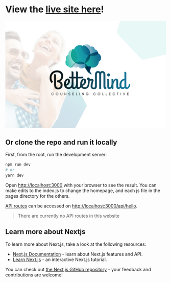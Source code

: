 # View the [live site here](https://better-mind.vercel.app)!

[<img src='public/images/preview-card.png' >](https://better-mind.vercel.app)

## Or clone the repo and run it locally

First, from the root, run the development server:

```bash
npm run dev
# or
yarn dev
```

Open [http://localhost:3000](http://localhost:3000) with your browser to see the result. You can make edits to the index.js to change the homepage, and each js file in the pages directory for the others.

[API routes](https://nextjs.org/docs/api-routes/introduction) can be accessed on [http://localhost:3000/api/hello](http://localhost:3000/api/hello).

> There are currently no API routes in this website

## Learn more about Nextjs

To learn more about Next.js, take a look at the following resources:

- [Next.js Documentation](https://nextjs.org/docs) - learn about Next.js features and API.
- [Learn Next.js](https://nextjs.org/learn) - an interactive Next.js tutorial.

You can check out [the Next.js GitHub repository](https://github.com/vercel/next.js/) - your feedback and contributions are welcome!
